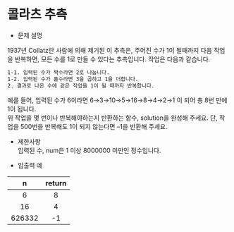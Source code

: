 # 콜라츠 추측
* 문제 설명  

1937년 Collatz란 사람에 의해 제기된 이 추측은, 주어진 수가 1이 될때까지 다음 작업을 반복하면, 모든 수를 1로 만들 수 있다는 추측입니다. 
작업은 다음과 같습니다.
```vb
1-1. 입력된 수가 짝수라면 2로 나눕니다.   
1-2. 입력된 수가 홀수라면 3을 곱하고 1을 더합니다.  
2. 결과로 나온 수에 같은 작업을 1이 될 때까지 반복합니다.  
```
예를 들어, 입력된 수가 6이라면 6→3→10→5→16→8→4→2→1 이 되어 총 8번 만에 1이 됩니다.   
위 작업을 몇 번이나 반복해야하는지 반환하는 함수, solution을 완성해 주세요.
단, 작업을 500번을 반복해도 1이 되지 않는다면 –1을 반환해 주세요.

* 제한사항  
  입력된 수, num은 1 이상 8000000 미만인 정수입니다.
  
* 입출력 예

| n         | return     | 
|:---------:|:----------:|
|6          |8           |
|16         |4           |
|626332     |-1          |
